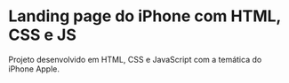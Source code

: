 # Landing page do iPhone com HTML, CSS e JS 
Projeto desenvolvido em HTML, CSS e JavaScript com a temática do iPhone Apple.
